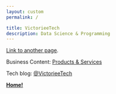 ```yaml
---
layout: custom
permalink: /

title: VictorieeTech
description: Data Science & Programming
---
```


[Link to another page](./about).


Business Content: [Products & Services](./business)


Tech blog: [@VictorieeTech](https://odysee.com/@VictorieeTech:2)

<a href="https://victorieeman.github.io/" style="#banner" class="button fork"><strong>Home!</strong></a>
